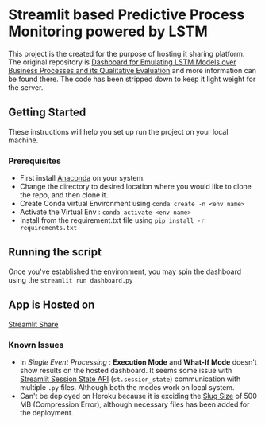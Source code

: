 # Streamlit based Predictive Process Monitoring powered by LSTM

This project is the created for the purpose of hosting it sharing platform. The original repository is [Dashboard for Emulating LSTM Models over Business Processes and its Qualitative Evaluation](https://github.com/rhnfzl/business-process-dashboard-for-lstm) and more information can be found there. The code has been stripped down to keep it light weight for the server.

## Getting Started

These instructions will help you set up run the project on your local machine.

### Prerequisites

- First install [Anaconda](https://www.anaconda.com/products/individual) on your system.
- Change the directory to desired location where you would like to clone the repo, and then clone it.
- Create Conda virtual Environment using ```conda create -n <env name>```
- Activate the Virtual Env : ```conda activate <env name>```
- Install from the requirement.txt file using ```pip install -r requirements.txt```


## Running the script

Once you've established the environment, you may spin the dashboard using the ```streamlit run dashboard.py```


## App is Hosted on

[Streamlit Share](https://share.streamlit.io/rhnfzl/streamlit-predictive-process-monitoring-dashboard-using-lstm/)


### Known Issues

- In *Single Event Processing* : **Execution Mode** and **What-If Mode** doesn't show results on the hosted dashboard. It seems some issue with [Streamlit Session State API](https://docs.streamlit.io/en/stable/session_state_api.html) (```st.session_state```) communication with multiple ```.py``` files. Although both the modes work on local system.
- Can't be deployed on Heroku because it is exciding the [Slug Size](https://devcenter.heroku.com/articles/slug-compiler#slug-size) of 500 MB (Compression Error), although necessary files has been added for the deployment.
